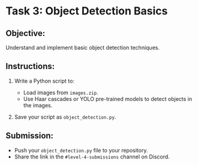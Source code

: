 # Task 3: Object Detection Basics

## Objective:
Understand and implement basic object detection techniques.

## Instructions:
1. Write a Python script to:
    - Load images from `images.zip`.
    - Use Haar cascades or YOLO pre-trained models to detect objects in the images.

2. Save your script as `object_detection.py`.

## Submission:
- Push your `object_detection.py` file to your repository.
- Share the link in the `#level-4-submissions` channel on Discord.